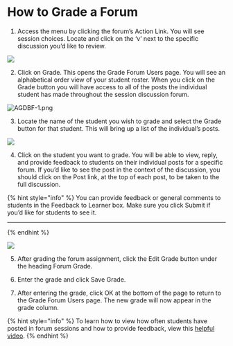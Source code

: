 # How to Grade a Forum

1. Access the menu by clicking the forum’s Action Link. You will see session choices. Locate and click on the ‘v’ next to the specific discussion you’d like to review.

![](https://lh4.googleusercontent.com/rmA-WcqRi7JrJi6Xc73Wwvr1U57NVzS_Ue9avyV1PAs7LvAMOfEGWXpTs8gJpuubJKByFScs7-pSa78J3Fbr3UZuhy-VG6qFvb2wTfGnDb6fL_Dkzx_4D92wKhjS75zsNhDR8UUKsxAk52PhoQ)

2. Click on Grade. This opens the Grade Forum Users page. You will see an alphabetical order view of your student roster. When you click on the Grade button you will have access to all of the posts the individual student has made throughout the session discussion forum.

![AGDBF-1.png](https://lh3.googleusercontent.com/1IQK4yU0YbhkeeXpUsKKN1MvPGcZ7h0i0ozPYOSGGwn8uyJsmpYdCXPMHAvPopD0albSVGFulmSWbUQEoNm5WGleaKeE_ZOdxFQDfiPnxd7E9fuuX34GzusGVBMxlpxQ_JHR9xjyC41NtQoKCQ)

3. Locate the name of the student you wish to grade and select the Grade button for that student. This will bring up a list of the individual’s posts.

![](https://lh4.googleusercontent.com/fyRZQOH6mJXuK-6bYGnLrR4JttnnjcbF9xkNCturnIPcGfW-f-1_dJuUk2Hp02JQrVA9oGnJB1PIIRu3UZi8z28TQna74uq2-vmkgzcDr349yukPSgJllLSnkkVHmtIJet2qENJKvzNFAO8eEg)

4. Click on the student you want to grade. You will be able to view, reply, and provide feedback to students on their individual posts for a specific forum. If you’d like to see the post in the context of the discussion, you should click on the Post link, at the top of each post, to be taken to the full discussion.

{% hint style="info" %}
You can provide feedback or general comments to students in the Feedback to Learner box. Make sure you click Submit if you’d like for students to see it.  
****
{% endhint %}

![](https://lh4.googleusercontent.com/gVko-W2mdXHkXA2Ul3t4RgraHNSu88Y2T8Rgo_E3KfIb2wa9WWGrBkhGy7LLJSROCA5Qy6SQK2JzEn0l62VBLB5vnJYmD_ya_GLpflExECvmwRkiIcJpkqnEZjp18qEMFCI2XlB1)

5. After grading the forum assignment, click the Edit Grade button under the heading Forum Grade.

6. Enter the grade and click Save Grade.

7. After entering the grade, click OK at the bottom of the page to return to the Grade Forum Users page. The new grade will now appear in the grade column.

{% hint style="info" %}
To learn how to view how often students have posted in forum sessions and how to provide feedback, view this [helpful video](https://drive.google.com/file/d/0B6zg2iO3hP0ET05ob3ZVd19GYk0/view).
{% endhint %}

